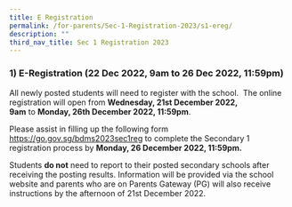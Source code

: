 ```yaml
---
title: E Registration
permalink: /for-parents/Sec-1-Registration-2023/s1-ereg/
description: ""
third_nav_title: Sec 1 Registration 2023
---
```

### **1) E-Registration (22 Dec 2022, 9am to 26 Dec 2022, 11:59pm)**

All newly posted students will need to register with the school.  The online registration will open from **Wednesday, 21st December 2022, 9am** to **Monday, 26th December 2022, 11:59pm**.

  

Please assist in filling up the following form <a href="https://go.gov.sg/bdms2023sec1reg" target="_blank" >https://go.gov.sg/bdms2023sec1reg</a> to complete the Secondary 1 registration process by **Monday, 26 December 2022, 11:59pm.**

Students **do not** need to report to their posted secondary schools after receiving the posting results.  Information will be provided via the school website and parents who are on Parents Gateway (PG) will also receive instructions by the afternoon of 21st December 2022.